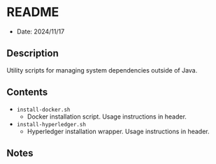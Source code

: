 # README
* Date: 2024/11/17

## Description
Utility scripts for managing system dependencies outside of Java.

## Contents
* `install-docker.sh`
    * Docker installation script. Usage instructions in header.
* `install-hyperledger.sh`
    * Hyperledger installation wrapper. Usage instructions in header.

## Notes

